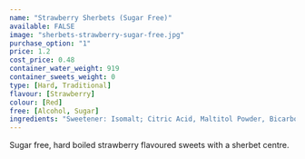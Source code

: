 ```yaml
---
name: "Strawberry Sherbets (Sugar Free)"
available: FALSE
image: "sherbets-strawberry-sugar-free.jpg"
purchase_option: "1"
price: 1.2
cost_price: 0.48
container_water_weight: 919
container_sweets_weight: 0
type: [Hard, Traditional]
flavour: [Strawberry]
colour: [Red]
free: [Alcohol, Sugar]
ingredients: "Sweetener: Isomalt; Citric Acid, Maltitol Powder, Bicarbonate of Soda, Lemon Oil, Natural Colour: E100"
---
```

Sugar free, hard boiled strawberry flavoured sweets with a sherbet centre.